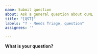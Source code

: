 ```yaml
---
name: Submit question
about: Ask a general question about cuML
title: "[QST]"
labels: "? - Needs Triage, question"
assignees: ''

---
```


**What is your question?**
